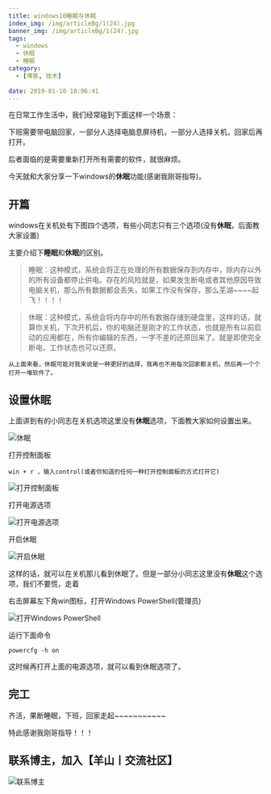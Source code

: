 ```yaml
---
title: windows10睡眠与休眠
index_img: /img/articleBg/1(24).jpg
banner_img: /img/articleBg/1(24).jpg
tags:
  - windows
  - 休眠
  - 睡眠
category:
  - [博客, 技术] 
 
date: 2019-01-10 18:06:41
---
```


在日常工作生活中，我们经常碰到下面这样一个场景：

下班需要带电脑回家，一部分人选择电脑息屏待机，一部分人选择关机，回家后再打开。

后者面临的是需要重新打开所有需要的软件，就很麻烦。

今天就和大家分享一下windows的**休眠**功能(感谢我刚哥指导)。

<!-- more -->

## 开篇

windows在关机处有下图四个选项，有些小同志只有三个选项(没有**休眠**，后面教大家设置)


主要介绍下**睡眠**和**休眠**的区别。

> 睡眠：这种模式，系统会将正在处理的所有数据保存到内存中，除内存以外的所有设备都停止供电。存在的风险就是，如果发生断电或者其他原因导致电脑关机，那么所有数据都会丢失，如果工作没有保存，那么芜湖~~~~起飞！！！！

> 休眠：这种模式，系统会将内存中的所有数据存储到硬盘里，这样的话，就算你关机，下次开机后，你的电脑还是刚才的工作状态，也就是所有以前启动的应用都在，所有你编辑的东西，一字不差的还原回来了。就是即使完全断电，工作状态也可以还原。

```
从上面来看，休眠可能对我来说是一种更好的选择，我再也不用每次回家都关机，然后再一个个打开一堆软件了。
```

## 设置休眠

上面讲到有的小同志在关机选项这里没有**休眠**选项，下面教大家如何设置出来。

![休眠](/img/articleContent/win10XiuMian/win10XiuMian1.png)

打开控制面板

```
win + r ，输入control(或者你知道的任何一种打开控制面板的方式打开它)
```

![打开控制面板](/img/articleContent/win10XiuMian/win10XiuMian2.png)

打开电源选项

![打开电源选项](/img/articleContent/win10XiuMian/win10XiuMian3.png)

开启休眠

![开启休眠](/img/articleContent/win10XiuMian/win10XiuMian4.png)

这样的话，就可以在关机那儿看到休眠了。但是一部分小同志这里没有**休眠**这个选项，我们不要慌，走着

右击屏幕左下角win图标，打开Windows PowerShell(管理员)

![打开Windows PowerShell](/img/articleContent/win10XiuMian/win10XiuMian5.png)

运行下面命令

```
powercfg -h on
```

这时候再打开上面的电源选项，就可以看到休眠选项了。

## 完工

齐活，果断睡眠，下班，回家走起~~~~~~~~~~~

特此感谢我刚哥指导！！！


## 联系博主，加入【羊山丨交流社区】
![联系博主](/img/icon/wechatFindMe.png)








